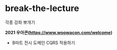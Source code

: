 # break-the-lecture
각종 강좌 뽀개기


**2021 우아콘(https://www.woowacon.com/welcome)**
- B마트 전시 도메인 CQRS 적용하기
